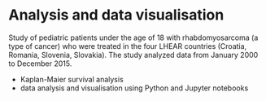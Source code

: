 # Analysis and data visualisation 
Study of pediatric patients under the age of 18 with rhabdomyosarcoma (a type of cancer) who were treated in the four 
LHEAR countries (Croatia, Romania, Slovenia, Slovakia). The study analyzed data from January 2000 to December 2015.

* Kaplan-Maier survival analysis 
* data analysis and visualisation using Python and Jupyter notebooks
